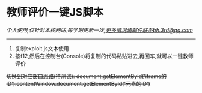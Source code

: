 # 教师评价一键JS脚本
*个人使用,仅针对本校网站,每学期更新一次,更多情况请邮件联系bh.3rd@qq.com*

------------

1. 复制exploit.js文本使用
2. 按f12,然后在控制台(Console)将复制的代码黏贴进去,再回车,就可以一键教师评价

~~切换到对应窗口思路(待测试):
document.getElementById('iframe的ID').contentWindow.document.getElementById('元素的ID')~~

